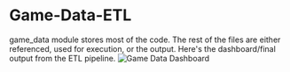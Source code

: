 # Game-Data-ETL

game_data module stores most of the code. The rest of the files are either referenced, used for execution, or the output.
Here's the dashboard/final output from the ETL pipeline.
![Game Data Dashboard](https://github.com/WCM-CS/Game-Data-ETL/assets/109036545/03f26d78-083f-444c-86e0-554b8c4310ab)
